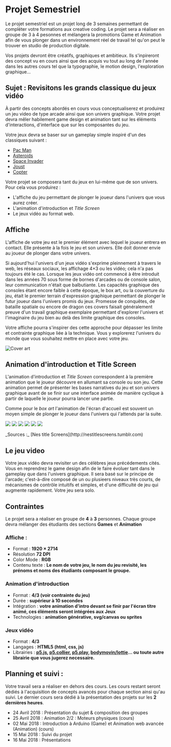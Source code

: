 # Projet Semestriel
Le projet semestriel est un projet long de 3 semaines permettant de compléter votre formations aux creative coding. Le projet sera a réaliser en groupe de 3 à 4 pesonnes et mélangera la promotions Game et Animation afin de vous plonger dans un environnement réel de travail tel qu'on peut le trouver en studio de production digitale.

Vos projets devront être créatifs, graphiques et ambitieux. Ils s'inpireront des concept vu en cours ainsi que des acquis vu tout au long de l'année dans les autres cours tel que la typographie, le motion design, l'exploration graphique...

## Sujet : Revisitons les grands classique du jeux vidéo
À partir des concepts abordés en cours vous conceptualiserez et produirez un jeu video de type arcade ainsi que son univers graphique. Votre projet devra mêler habilement game design et animation tant sur les éléments d'interactions, d'interface que sur les composantes du jeu.

Votre jeux devra se baser sur un gameplay simple inspiré d'un des classiques suivant :

* [Pac Man](https://en.wikipedia.org/wiki/Pac-Man)
* [Asteroids](https://en.wikipedia.org/wiki/Asteroids_(video_game))
* [Space Invader](https://en.wikipedia.org/wiki/Space_Invaders)
* [Joust](https://en.wikipedia.org/wiki/Joust_(video_game))
* [Copter](http://helicoptergame.wikia.com/wiki/Helicopter_Game_Wiki)

Votre projet se composera tant du jeux en lui-même que de son univers. Pour cela vous produirez :

* L'affiche du jeu permettant de plonger le joueur dans l'univers que vous aurez créer.
* L'animation d'introduction et _Title Screen_
* Le jeux vidéo au format web.

## Affiche
L'affiche de votre jeu est le premier élément avec lequel le joueur entrera en contact. Elle présente à la fois le jeu et son univers. Elle doit donner envie au joueur de plonger dans votre univers.

Si aujourd'hui l'univers d'un jeux vidéo s'exprime pleinnement à travers le web, les réseaux sociaux, les affichage 4×3 ou les vidéo; cela n'a pas toujours été le cas. Lorsque les jeux vidéo ont commencé à être introduit dans les années 70 sous forme de bornes d'arcades ou de console salon, leur communication n'était que balbutiante. Les capacités graphique des consoles étant encore faible à cette époque, le box art, ou la couverture du jeu, était le premier terrain d'expression graphique permettant de plonger le futur joueur dans l'univers promis du jeux. Promesse de conquêtes, de bataille spatiale ou encore de dragon ces covers faisait généralement preuve d'un travail graphique exemplaire permettant d'explorer l'univers et l'imaginaire du jeu bien au delà des limite graphique des consoles.

Votre affiche pourra s'inspirer des cette approche pour dépasser les limite et contrainte graphique liée à la technique. Vous y explorerez l'univers du monde que vous souhaitez mettre en place avec votre jeu.

![Cover art](https://www.arivaux.com/preprod/cc-2018/Covers.jpg)

## Animation d'introduction et Title Screen
L'animation d'introduction et _Title Screen_ correspondent à la première animation que le joueur découvre en allumant sa console ou son jeu. Cette animation permet de présenter les bases narratives du jeu et son univers graphique avant de se finir sur une interface animée de manière cyclique à partir de laquelle le joueur pourra lancer une partie.

Comme pour le _box art_ l'animation de l'écran d'accueil est souvent un moyen simple de plonger le joueur dans l'univers qui l'attends par la suite.

<p align="left">
<img src="https://78.media.tumblr.com/tumblr_lq745fhUvM1qm88llo1_540.gif">
<img src="https://78.media.tumblr.com/tumblr_lolegpR9wD1qm88llo1_540.gif">
<img src="https://78.media.tumblr.com/522acc1e9ac62fb5ced438d10d8d0ecc/tumblr_np6n6uZv1R1qm88llo1_540.gif">
<img src="https://78.media.tumblr.com/b7b6eb1b99cbf57b241c75b742a55ad4/tumblr_mvsozbkPdj1qm88llo1_540.gif">
<img src="https://78.media.tumblr.com/tumblr_m7o3782iNS1qm88llo1_540.gif">
<img src="https://78.media.tumblr.com/tumblr_m5docqTs2h1qm88llo1_r1_540.gif">
</p>
_Sources :_ [Nes title Screens](http://nestitlescreens.tumblr.com)

## Le jeu video
Votre jeux vidéo devra revisiter un des célèbres jeux précédements cités. Vous en reprendrez le game design afin de le faire évoluer tant dans le gameplay que dans l'univers graphique. Il sera basé sur le principe de l'arcade; c'est-à-dire composé de un ou plusieers niveaux très courts, de mécanismes de contrôle intuitifs et simples, et d'une difficulté de jeu qui augmente rapidement. Votre jeu sera solo.

## Contraintes
Le projet sera a réaliser en groupe de **4** à **3** personnes.
Chaque groupe devra mélanger des étudiants des sections **Games** et **Animation**

### Affiche :
* Format : **1920 × 2714**
* Résolution **72 DPI**
* Color Mode : **RGB**
* Contenu texte : **Le nom de votre jeu, le nom du jeu revisité, les prénoms et noms des étudiants composant le groupe.**

### Animation d'introduction
* Format : **4/3 (voir contrainte du jeu)**
* Durée : **supérieur à 10 secondes**
* Intégration : **votre animation d'intro devant se finir par l'écran titre animé, ces éléments seront intégrées aux Jeux**
* Technologies : **animation générative, svg/canvas ou sprites**

### Jeux vidéo
* Format : **4/3**
* Langages : **HTML5 (html, css, js)**
* Librairies : **[p5.js](https://p5js.org/), [p5.collier](https://github.com/bmoren/p5.collide2D), [p5.play](http://p5play.molleindustria.org/), [bodymovin/lottie](https://github.com/airbnb/lottie-web)... ou toute autre librairie que vous jugerez necessaire.**

## Planning et suivi :
Votre travail sera a réaliser en dehors des cours. Les cours restant seront dédiés à l'acquisition de concepts avancés pour chaque section ainsi qu'au suivi. Le dernier cours sera dédié à la présentation des projets sur les **2 dernières heures**.

* 24 Avril 2018 : Présentation du sujet & composition des groupes
* 25 Avril 2018 : Animation 2/2 : Moteurs physiques (cours)
* 02 Mai 2018 : Introduction à Arduino (Game) et Animation web avancée (Animation) (cours)
* 15 Mai 2018 : Suivi du projet
* 16 Mai 2018 : Présentations
